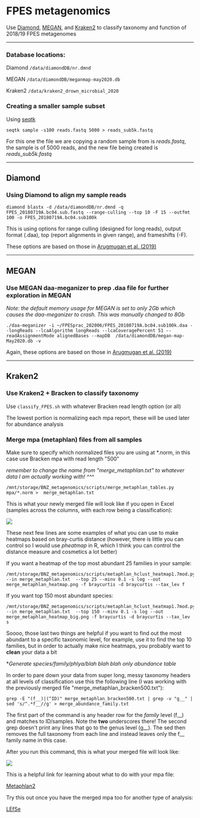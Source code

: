 # FPES metagenomics
Use [Diamond](#diamond), [MEGAN](#megan), and [Kraken2](#kraken2) to classify taxonomy and function of 2018/19 FPES metagenomes

---

### Database locations:

Diamond `/data/diamondDB/nr.dmnd`

MEGAN `/data/diamondDB/meganmap-may2020.db`

Kraken2 `/data/kraken2_drown_microbial_2020`

### Creating a smaller sample subset

Using [seqtk](https://github.com/lh3/seqtk)

`seqtk sample -s100 reads.fastq 5000 > reads_sub5k.fastq`

For this one the file we are copying a random sample from is *reads.fastq*, the sample is of 5000 reads, and the new file being created is *reads_sub5k.fastq*

---

## Diamond

### Using Diamond to align my sample reads

```
diamond blastx -d /data/diamondDB/nr.dmnd -q FPES_20180719A.bc04.sub.fastq --range-culling --top 10 -F 15 --outfmt 100 -o FPES_20180719A.bc04.sub100k 
```

This is using options for range culling (designed for long reads), output format (.daa), top (report alignments in given range), and frameshifts (-F).

These options are based on those in [Arugmugan et al. (2019)](https://doi.org/10.1186/s40168-019-0665-y)

---

## MEGAN

### Use MEGAN daa-meganizer to prep .daa file for further exploration in MEGAN

*Note: the default memory usage for MEGAN is set to only 2Gb which causes the daa-meganizer to crash. This was manually changed to 8Gb*

```
./daa-meganizer -i ~/FPESprac_202006/FPES_20180719A.bc04.sub100k.daa --longReads --lcaAlgorithm longReads --lcaCoveragePercent 51 --readAssignmentMode alignedBases --mapDB  /data/diamondDB/megan-map-May2020.db -v
```

Again, these options are based on those in [Arugmugan et al. (2019)](https://doi.org/10.1186/s40168-019-0665-y)


---

## Kraken2

### Use Kraken2 + Bracken to classify taxonomy

Use `classify_FPES.sh` with whatever Bracken read length option (or all)

The lowest portion is normalizing each mpa report, these will be used later for abundance analysis

### Merge mpa (metaphlan) files from all samples

Make sure to specify which normalized files you are using at \*\.norm, in this case use Bracken mpa with read length "500"

*remember to change the name from "merge_metaphlan.txt" to whatever data I am actually working with! ^^^*

```
/mnt/storage/BNZ_metagenomics/scripts/merge_metaphlan_tables.py mpa/*.norm >  merge_metaphlan.txt
```
This is what your newly merged file will look like if you open in Excel (samples across the columns, with each row being a classification):

![](https://github.com/tjseitz/FPESmetagenomics/blob/master/merged_mpa_%20bracken500.png?raw=true)



These next few lines are some examples of what you can use to make heatmaps based on bray-curtis distance (however, there is little you can control so I would use *pheatmap* in R, which I think you can control the distance measure and cosmetics a lot better)

If you want a heatmap of the top most abundant 25 families in your sample:
```
/mnt/storage/BNZ_metagenomics/scripts/metaphlan_hclust_heatmap1.7mod.py --in merge_metaphlan.txt  --top 25 --minv 0.1 -s log --out merge_metaphlan_heatmap.png -f braycurtis -d braycurtis --tax_lev f
```


If you want top 150 most abundant species:
```
/mnt/storage/BNZ_metagenomics/scripts/metaphlan_hclust_heatmap1.7mod.py --in merge_metaphlan.txt  --top 150 --minv 0.1 -s log --out merge_metaphlan_heatmap_big.png -f braycurtis -d braycurtis --tax_lev s
```

Soooo, those last two things are helpful if you want to find out the most abundant to a specific taxonomic level, for example, use it to find the top 10 families, but in order to actually make nice heatmaps, you probably want to **clean** your data a bit

**Generate species/family/phlya/blah blah blah only abundance table*

In order to pare down your data from super long, messy taxonomy headers at all levels of classification use this the following line (I was working with the previously merged file "merge_metaphlan_bracken500.txt"):

```
grep -E "(f__)|(^ID)" merge_metaphlan_bracken500.txt | grep -v "g__" | sed 's/^.*f__//g' > merge_abundance_family.txt
```

The first part of the command is any header row for the *family* level (f__) and matches to ID/samples. Note the **two** underscores there! The second grep doesn't print any lines that go to the genus level (g__). The sed then removes the full taxonomy from each line and instead leaves only the f__ family name in this case.

After you run this command, this is what your merged file will look like:

![](https://github.com/tjseitz/FPESmetagenomics/blob/master/merged_mpa_family.png?raw=true)

This is a helpful link for learning about what to do with your mpa file:

[Metaphlan2](https://github.com/biobakery/biobakery/wiki/metaphlan2#create-a-heatmap-with-hclust2)

Try this out once you have the merged mpa too for another type of analysis:

[LEfSe](http://huttenhower.org/galaxy/)
